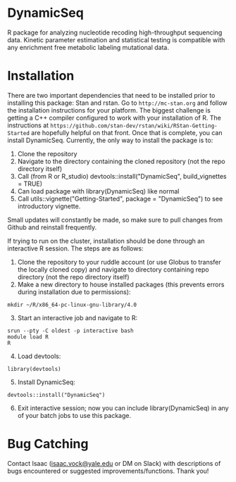 # DynamicSeq
R package for analyzing nucleotide recoding high-throughput sequencing data. 
Kinetic parameter estimation and statistical testing is compatible with any enrichment free metabolic labeling mutational data.
# Installation
There are two important dependencies that need to be installed prior to installing this package: Stan and rstan. Go to ``http://mc-stan.org`` and follow the installation instructions for your platform. The biggest challenge is getting a C++ compiler configured to work with your installation of R. The instructions at ``https://github.com/stan-dev/rstan/wiki/RStan-Getting-Started`` are hopefully helpful on that front. Once that is complete, you can install DynamicSeq. Currently, the only way to install the package is to:
  1. Clone the repository
  2. Navigate to the directory containing the cloned repository (not the repo directory itself)
  3. Call (from R or R_studio) devtools::install("DynamicSeq", build_vignettes = TRUE) 
  4. Can load package with library(DynamicSeq) like normal
  5. Call utils::vignette("Getting-Started", package = "DynamicSeq") to see introductory vignette.

Small updates will constantly be made, so make sure to pull changes from Github and reinstall frequently.

If trying to run on the cluster, installation should be done through an interactive R session. The steps are as follows:
  1. Clone the repository to your ruddle account (or use Globus to transfer the locally cloned copy) and navigate to directory containing repo directory (not the repo directory      itself)
  2. Make a new directory to house installed packages (this prevents errors during installation due to permissions):
    
    
    mkdir ~/R/x86_64-pc-linux-gnu-library/4.0
    
    
  3. Start an interactive job and navigate to R:
    
    
    srun --pty -C oldest -p interactive bash
    module load R
    R
    
    
  4. Load devtools:
    
    
    library(devtools)
    
    
  5. Install DynamicSeq:
    
    
    devtools::install("DynamicSeq")
    
    
  6. Exit interactive session; now you can include library(DynamicSeq) in any of your batch jobs to use this package.
# Bug Catching
Contact Isaac (isaac.vock@yale.edu or DM on Slack) with descriptions of bugs encountered or suggested improvements/functions. Thank you!

